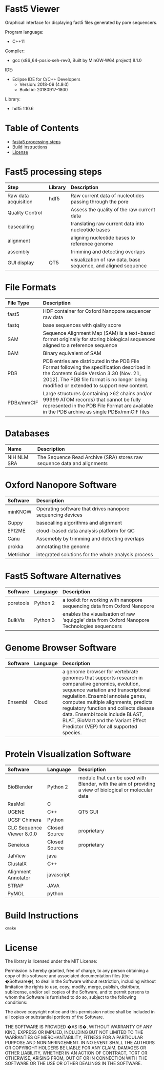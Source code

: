 # Fast5 Viewer
Graphical interface for displaying fast5 files generated by pore sequencers.

Program language: 
* C++11

Compiler: 
* gcc (x86_64-posix-seh-rev0, Built by MinGW-W64 project) 8.1.0

IDE: 
* Eclipse IDE for C/C++ Developers
	* Version: 2018-09 (4.9.0)
	* Build id: 20180917-1800

Library: 
* hdf5 1.10.6

# Table of Contents

<!--ts-->
   * [fasta5 processing steps](#fasta5-processing-steps)
   * [Build Instructions](#build-instructions)
   * [License](#license)
<!--te-->

# Fast5 processing steps
| Step				| Library					| Description |
| :---					| :---						| :-- |
| Raw data acquisition			| hdf5 | Raw current data of nucleotides passing through the pore |
| Quality Control			|  				| Assess the quality of the raw current data |
| basecalling | | translating raw current data into nucleotide bases |
| alignment | | aligning nucleotide bases to reference genome |
| assembly | | trimming and detecting overlaps |
| GUI display | QT5 | visualization of raw data, base sequence, and aligned sequence |

# File Formats
| File Type				| Description					|
| :---					| :---						|
| fast5			| HDF container for Oxford Nanopore sequencer raw data |
| fastq			| base sequences with qiality score |
| SAM			| Sequence Alignment Map (SAM) is a text-based format originally for storing biological sequences aligned to a reference sequence |
| BAM			| Binary equivalent of SAM |
| PDB | PDB entries are distributed in the PDB File Format following the specification described in the Contents Guide Version 3.30 (Nov. 21, 2012). The PDB file format is no longer being modified or extended to support new content. |
| PDBx/mmCIF | Large structures (containing >62 chains and/or 99999 ATOM records) that cannot be fully represented in the PDB File Format are available in the PDB archive as single PDBx/mmCIF files |

# Databases
| Name			| Description
| :---					| :---						|
| NIH NLM SRA			| The Sequence Read Archive (SRA) stores raw sequence data and alignments	|

# Oxford Nanopore Software
| Software				| Description					|
| :---					| :---						|
| minKNOW			| Operating software that drives nanopore sequencing devices |
| Guppy			| basecalling algorithms and alignment |
| EPI2ME | cloud-based data analysis platform for QC |
| Canu | Assemebly by trimming and detecting overlaps |
| prokka | annotating the genome |
| Metrichor | integrated solutions for the whole analysis process |

# Fast5 Software Alternatives
| Software				| Language | Description					|
| :---					| :---	| :---					|
| poretools			| Python 2 | a toolkit for working with nanopore sequencing data from Oxford Nanopore |
| BulkVis			| Python 3 | enables the visualisation of raw ‘squiggle’ data from Oxford Nanopore Technologies sequencers |

# Genome Browser Software
| Software				| Language | Description					|
| :---					| :---	| :---					|
| Ensembl			| Cloud | a genome browser for vertebrate genomes that supports research in comparative genomics, evolution, sequence variation and transcriptional regulation. Ensembl annotate genes, computes multiple alignments, predicts regulatory function and collects disease data. Ensembl tools include BLAST, BLAT, BioMart and the Variant Effect Predictor (VEP) for all supported species. |

# Protein Visualization Software
| Software				| Language | Description					|
| :---					| :---	| :---					|
| BioBlender			| Python 2 | module that can be used with Blender, with the aim of providing a view of biological or molecular data |
| RasMol | C | |
| UGENE | C++ | QT5 GUI |
| UCSF Chimera | Python | |
| CLC Sequence Viewer 8.0.0 | Closed Source | proprietary |
| Geneious | Closed Source | proprietary |
| JalView | java | |
| ClustalX | C++ | |
| Alignment Annotator | javascript | |
| STRAP | JAVA | |
| PyMOL | python | |

# Build Instructions

```shell
cmake
```

# License
The library is licensed under the MIT License: <BR>

Permission is hereby granted, free of charge, to any person obtaining a copy of this software and associated documentation files (the �Software�), to deal in the Software without restriction, including without limitation the rights to use, copy, modify, merge, publish, distribute, sublicense, and/or sell copies of the Software, and to permit persons to whom the Software is furnished to do so, subject to the following conditions:

The above copyright notice and this permission notice shall be included in all copies or substantial portions of the Software.

THE SOFTWARE IS PROVIDED �AS IS�, WITHOUT WARRANTY OF ANY KIND, EXPRESS OR IMPLIED, INCLUDING BUT NOT LIMITED TO THE WARRANTIES OF MERCHANTABILITY, FITNESS FOR A PARTICULAR PURPOSE AND NONINFRINGEMENT. IN NO EVENT SHALL THE AUTHORS OR COPYRIGHT HOLDERS BE LIABLE FOR ANY CLAIM, DAMAGES OR OTHER LIABILITY, WHETHER IN AN ACTION OF CONTRACT, TORT OR OTHERWISE, ARISING FROM, OUT OF OR IN CONNECTION WITH THE SOFTWARE OR THE USE OR OTHER DEALINGS IN THE SOFTWARE.
